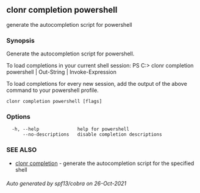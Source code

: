 ## clonr completion powershell

generate the autocompletion script for powershell

### Synopsis


Generate the autocompletion script for powershell.

To load completions in your current shell session:
PS C:\> clonr completion powershell | Out-String | Invoke-Expression

To load completions for every new session, add the output of the above command
to your powershell profile.


```
clonr completion powershell [flags]
```

### Options

```
  -h, --help              help for powershell
      --no-descriptions   disable completion descriptions
```

### SEE ALSO

* [clonr completion](clonr_completion.md)	 - generate the autocompletion script for the specified shell

###### Auto generated by spf13/cobra on 26-Oct-2021
